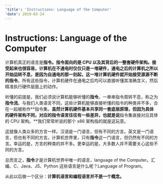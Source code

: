 ```yaml
---
'title': 'Instructions: Language of the Computer'
'date': 2019-03-24
---
```

# Instructions: Language of the Computer

计算机真正的语言是**指令。**指令面向的是 CPU 以及其背后的一整套硬件架构。接受起来也很容易，计算机在不通电时仅仅只是一堆硬件，通电之后的计算机之所以开始运转不息，是因为自通电的那一刻起，这一堆计算机硬件就开始接受源源不断的**指令**。所有这些指令，计算机硬件在通电之后均可以直接听懂其准确含义，然后精准执行硬件层面上的动作。

听懂的前提是，我们必须说计算机能够听懂的**指令**。一串串指令周转不息，称之为**指令流**。与我们人类语言不同，这些计算机能够直接听懂的指令的种类并不多，合在一起被称作**指令集。**虽然计算机硬件基本共享同一套底层原理，但因为具体的硬件架构不同，对应的指令语言往往有一些差异，也就是说**指令集直接对应具体的 CPU 架构。**我们常常听说的那个 x86 架构指的就是这玩意。

这就像人类众多的方言一样。汉语是一门语言，但有不同的方言。英文是一门语言，但也有不同的方言。计算机世界里，只有**指令**这一门语言，但仍然有不同的方言。幸运的是，方言的种类的并不多。更幸运的是，大多数人并不需要关心这些不同的方言。

总而言之，**指令**才是计算机世界中唯一的语言，language of the Computer。汇编、C、Java、JS、Python 这些语言是什么呢？Language of Program。

从此以后做一个区分：**计算机语言和编程语言并不是一个概念。**